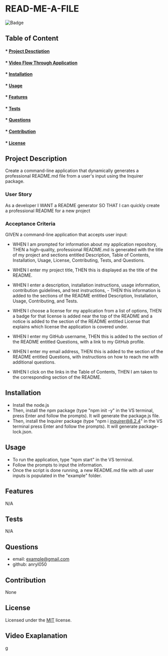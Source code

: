 

# READ-ME-A-FILE

![Badge](https://img.shields.io/badge/license-MIT-green?style=plastic&logo=appveyor)

## Table of Content
#### * [Project Desctiption](#description)
#### * [Video Flow Through Application](#video)
#### * [Installation](#installation)
#### * [Usage](#usage)
#### * [Features](#features)
#### * [Tests](#tests)
#### * [Questions](#questions)
#### * [Contribution](#contribution)
#### * [License](#license)

## Project Description
Create a command-line application that dynamically generates a professional README.md file from a user's input using the Inquirer package. 

### User Story
As a developer
I WANT a README generator
SO THAT I can quickly create a professional README for a new project

### Acceptance Criteria
GIVEN a command-line application that accepts user input:

- WHEN I am prompted for information about my application repository, THEN a high-quality, professional README.md is generated with the title of my project and sections entitled Description, Table of Contents, Installation, Usage, License, Contributing, Tests, and Questions. 

- WHEN I enter my project title, THEN this is displayed as the title of the README.

- WHEN I enter a description, installation instructions, usage information, contribution guidelines, and test instructions, - THEN this information is added to the sections of the README entitled Description, Installation, Usage, Contributing, and Tests.

- WHEN I choose a license for my application from a list of options, THEN a badge for that license is added near the top of the README and a notice is added to the section of the README entitled License that explains which license the application is covered under.

- WHEN I enter my GitHub username, THEN this is added to the section of the README entitled Questions, with a link to my GitHub profile.

- WHEN I enter my email address, THEN this is added to the section of the README entitled Questions, with instructions on how to reach me with additional questions.

- WHEN I click on the links in the Table of Contents, THEN I am taken to the corresponding section of the README.


## Installation
- Install the node.js 
- Then, install the npm package (type "npm init -y" in the VS terminal, press Enter and follow the prompts). It will generate the package.js file. 
- Then, install the Inquirer package (type "npm i inquirer@8.2.4" in the VS terminal press Enter and follow the prompts). It will generate package-lock.json.

## Usage
- To run the application, type "npm start" in the VS terminal. 
- Follow the prompts to input the information.
- Once the script is done running, a new README.md file with all user inputs is populated in the "example" folder. 

## Features
N/A

## Tests
N/A

## Questions
- email: example@gmail.com
- github: anryl050

## Contribution
None

## License
Licensed under the [MIT](https://choosealicense.com/licenses/MIT/) license.

## Video Exaplanation
g

  
